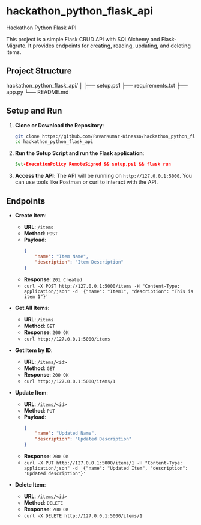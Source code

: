 # hackathon_python_flask_api
Hackathon Python Flask API

This project is a simple Flask CRUD API with SQLAlchemy and Flask-Migrate. It provides endpoints for creating, reading, updating, and deleting items.

## Project Structure
hackathon_python_flask_api/
│
├── setup.ps1
├── requirements.txt
├── app.py
└── README.md

## Setup and Run

1. **Clone or Download the Repository**:
    ```sh
    git clone https://github.com/PavanKumar-Kinesso/hackathon_python_flask_api.git
    cd hackathon_python_flask_api
    ```

2. **Run the Setup Script and run the Flask application**:
    ```cmd
    Set-ExecutionPolicy RemoteSigned && setup.ps1 && flask run
    ```

3. **Access the API**:
    The API will be running on `http://127.0.0.1:5000`. You can use tools like Postman or curl to interact with the API.

## Endpoints

- **Create Item**:
    - **URL**: `/items`
    - **Method**: `POST`
    - **Payload**:
        ```json
        {
            "name": "Item Name",
            "description": "Item Description"
        }
        ```
    - **Response**: `201 Created`
    - `curl -X POST http://127.0.0.1:5000/items -H "Content-Type: application/json" -d '{"name": "Item1", "description": "This is item 1"}'`

- **Get All Items**:
    - **URL**: `/items`
    - **Method**: `GET`
    - **Response**: `200 OK`
    - `curl http://127.0.0.1:5000/items`

- **Get Item by ID**:
    - **URL**: `/items/<id>`
    - **Method**: `GET`
    - **Response**: `200 OK`
    - `curl http://127.0.0.1:5000/items/1`

- **Update Item**:
    - **URL**: `/items/<id>`
    - **Method**: `PUT`
    - **Payload**:
        ```json
        {
            "name": "Updated Name",
            "description": "Updated Description"
        }
        ```
    - **Response**: `200 OK`
    - `curl -X PUT http://127.0.0.1:5000/items/1 -H "Content-Type: application/json" -d '{"name": "Updated Item", "description": "Updated description"}'`

- **Delete Item**:
    - **URL**: `/items/<id>`
    - **Method**: `DELETE`
    - **Response**: `200 OK`
    - `curl -X DELETE http://127.0.0.1:5000/items/1`